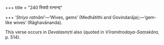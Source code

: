 +++
title = "240 स्त्रियो रत्नान्य्"

+++
‘*Striyo ratnāni*’—‘Wives, gems’ (Medhātithi and Govindarāja);—‘gem-like
wives’ (Rāghavānanda).

This verse occurs in *Devalasmṛti* also (quoted in
*Vīramitrodaya-Saṃskāra*, p. 514).
